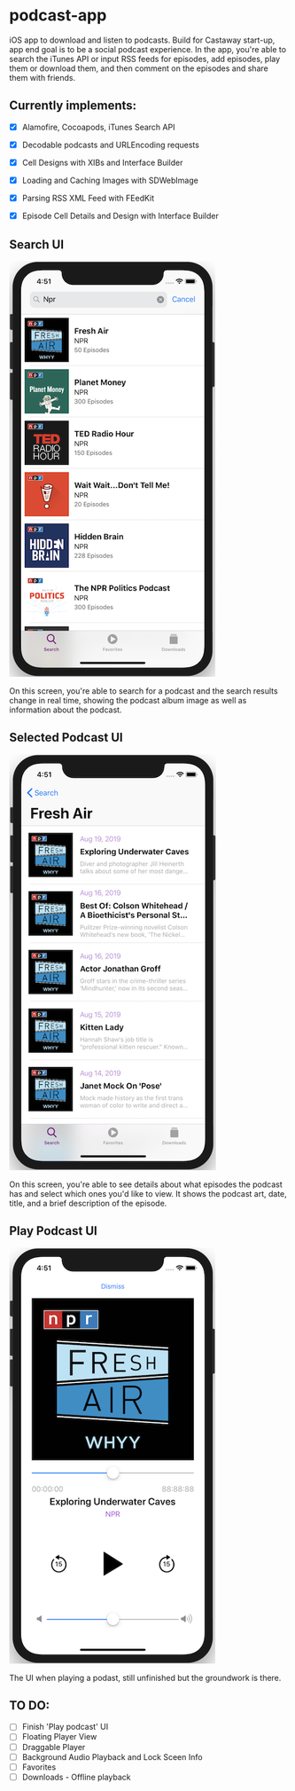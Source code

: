 # podcast-app
iOS app to download and listen to podcasts. Build for Castaway start-up, app end goal is to be a social podcast experience. In the app, you're able to search the iTunes API or input RSS feeds for episodes, add episodes, play them or download them, and then comment on the episodes and share them with friends. 

## Currently implements:
- [X] Alamofire, Cocoapods, iTunes Search API
- [X] Decodable podcasts and URLEncoding requests
- [X] Cell Designs with XIBs and Interface Builder
- [X] Loading and Caching Images with SDWebImage
- [X] Parsing RSS XML Feed with FEedKit
- [X] Episode Cell Details and Design with Interface Builder


## Search UI
![image1](https://github.com/bmaltbie/podcast-app/blob/master/images/search.png)

On this screen, you're able to search for a podcast and the search results change in real time, showing the podcast album image as well as information about the podcast. 


## Selected Podcast UI
![image2](https://github.com/bmaltbie/podcast-app/blob/master/images/specific_podcast.png)

On this screen, you're able to see details about what episodes the podcast has and select which ones you'd like to view. It shows the podcast art, date, title, and a brief description of the episode.


## Play Podcast UI
![image3](https://github.com/bmaltbie/podcast-app/blob/master/images/play.png)

The UI when playing a podast, still unfinished but the groundwork is there.


## TO DO: 
- [ ] Finish 'Play podcast' UI 
- [ ] Floating Player View
- [ ] Draggable Player 
- [ ] Background Audio Playback and Lock Sceen Info
- [ ] Favorites
- [ ] Downloads - Offline playback
